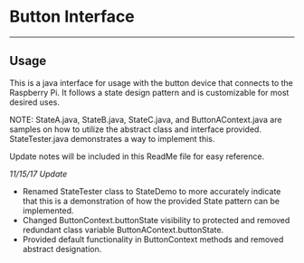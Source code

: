 # Button Interface

-----
Usage
-----

  This is a java interface for usage with the button device that connects to
the Raspberry Pi.  It follows a state design pattern and is customizable for most
desired uses.

NOTE: StateA.java, StateB.java, StateC.java, and ButtonAContext.java are samples on how to utilize the abstract class and interface provided. StateTester.java demonstrates a way to implement this.

Update notes will be included in this ReadMe file for easy reference.

*11/15/17 Update*
- Renamed StateTester class to StateDemo to more accurately indicate that this is a demonstration of how the provided State pattern can be implemented.
- Changed ButtonContext.buttonState visibility to protected and removed redundant class variable ButtonAContext.buttonState.
- Provided default functionality in ButtonContext methods and removed abstract designation.
